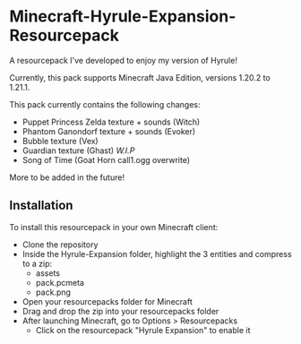 # Minecraft-Hyrule-Expansion-Resourcepack
A resourcepack I've developed to enjoy my version of Hyrule!

Currently, this pack supports Minecraft Java Edition, versions 1.20.2 to 1.21.1.

This pack currently contains the following changes:
- Puppet Princess Zelda texture + sounds (Witch)
- Phantom Ganondorf texture + sounds (Evoker)
- Bubble texture (Vex)
- Guardian texture (Ghast) *W.I.P*
- Song of Time (Goat Horn call1.ogg overwrite)

More to be added in the future!

## Installation
To install this resourcepack in your own Minecraft client:
- Clone the repository
- Inside the Hyrule-Expansion folder, highlight the 3 entities and compress to a zip:
    - assets
    - pack.pcmeta
    - pack.png
- Open your resourcepacks folder for Minecraft
- Drag and drop the zip into your resourcepacks folder
- After launching Minecraft, go to Options > Resourcepacks
    - Click on the resourcepack "Hyrule Expansion" to enable it